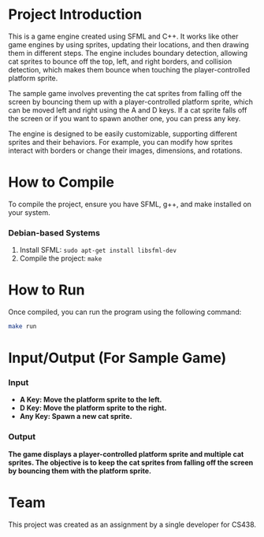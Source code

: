 # Project Introduction

This is a game engine created using SFML and C++. It works like other game engines by using sprites, updating their locations, and then drawing them in different steps. The engine includes boundary detection, allowing cat sprites to bounce off the top, left, and right borders, and collision detection, which makes them bounce when touching the player-controlled platform sprite.

The sample game involves preventing the cat sprites from falling off the screen by bouncing them up with a player-controlled platform sprite, which can be moved left and right using the A and D keys. If a cat sprite falls off the screen or if you want to spawn another one, you can press any key.

The engine is designed to be easily customizable, supporting different sprites and their behaviors. For example, you can modify how sprites interact with borders or change their images, dimensions, and rotations.

# How to Compile

To compile the project, ensure you have SFML, g++, and make installed on your system.

### Debian-based Systems

1. Install SFML: `sudo apt-get install libsfml-dev`
2. Compile the project: `make`

# How to Run

Once compiled, you can run the program using the following command:

```sh
make run
```
# Input/Output (For Sample Game)

### Input
- **A Key: Move the platform sprite to the left.**
- **D Key: Move the platform sprite to the right.**
- **Any Key: Spawn a new cat sprite.**

### Output
**The game displays a player-controlled platform sprite and multiple cat sprites. The objective is to keep the cat sprites from falling off the screen by bouncing them with the platform sprite.**

# Team
This project was created as an assignment by a single developer for CS438.

